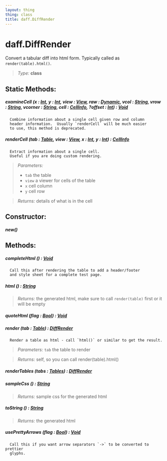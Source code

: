 ```yaml
---
layout: thing
thing: class
title: daff.DiffRender
---
```

# daff.DiffRender


  Convert a tabular diff into html form.  Typically called as `render(table).html()`.




> *Type:* **class**


## Static Methods:


##### **examineCell** (x : <a href="../Int.html" class="type">Int</a>, y : <a href="../Int.html" class="type">Int</a>, view : <a href="../coopy/View.html" class="type">View</a>, raw : <a href="../Dynamic.html" class="type">Dynamic</a>, vcol : <a href="../String.html" class="type">String</a>, vrow : <a href="../String.html" class="type">String</a>, vcorner : <a href="../String.html" class="type">String</a>, cell : <a href="../coopy/CellInfo.html" class="type">CellInfo</a>, ?offset : <a href="../Int.html" class="type">Int</a>) : <a href="../Void.html" class="type">Void</a>


      Combine information about a single cell given row and column
      header information.  Usually `renderCell` will be much easier
      to use, this method is deprecated.












##### **renderCell** (tab : <a href="../coopy/Table.html" class="type">Table</a>, view : <a href="../coopy/View.html" class="type">View</a>, x : <a href="../Int.html" class="type">Int</a>, y : <a href="../Int.html" class="type">Int</a>) : <a href="../coopy/CellInfo.html" class="type">CellInfo</a>


      Extract information about a single cell.
      Useful if you are doing custom rendering.




> *Parameters:*
>
>   * `tab` the table
>   * `view` a viewer for cells of the table
>   * `x` cell column
>   * `y` cell row

> *Returns:*  details of what is in the cell







## Constructor:

##### **new**()



## Methods:


##### **completeHtml** () : <a href="../Void.html" class="type">Void</a>


      Call this after rendering the table to add a header/footer
      and style sheet for a complete test page.












##### **html** () : <a href="../String.html" class="type">String</a>




> *Returns:*  the generated html, make sure to call `render(table)` first or it will be empty 








##### **quoteHtml** (flag : <a href="../Bool.html" class="type">Bool</a>) : <a href="../Void.html" class="type">Void</a>




##### **render** (tab : <a href="../coopy/Table.html" class="type">Table</a>) : <a href="../coopy/DiffRender.html" class="type">DiffRender</a>


      Render a table as html - call `html()` or similar to get the result.




> *Parameters:*  `tab` the table to render


> *Returns:*  self, so you can call render(table).html()








##### **renderTables** (tabs : <a href="../coopy/Tables.html" class="type">Tables</a>) : <a href="../coopy/DiffRender.html" class="type">DiffRender</a>




##### **sampleCss** () : <a href="../String.html" class="type">String</a>




> *Returns:*  sample css for the generated html








##### **toString** () : <a href="../String.html" class="type">String</a>




> *Returns:*  the generated html








##### **usePrettyArrows** (flag : <a href="../Bool.html" class="type">Bool</a>) : <a href="../Void.html" class="type">Void</a>


      Call this if you want arrow separators `->` to be converted to prettier
      glyphs.












